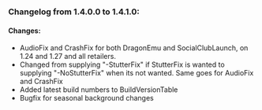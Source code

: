 ### Changelog from 1.4.0.0 to 1.4.1.0:

#### Changes:
* AudioFix and CrashFix for both DragonEmu and SocialClubLaunch, on 1.24 and 1.27 and all retailers.
* Changed from supplying "-StutterFix" if StutterFix is wanted to supplying "-NoStutterFix" when its not wanted. Same goes for AudioFix and CrashFix
* Added latest build numbers to BuildVersionTable
* Bugfix for seasonal background changes